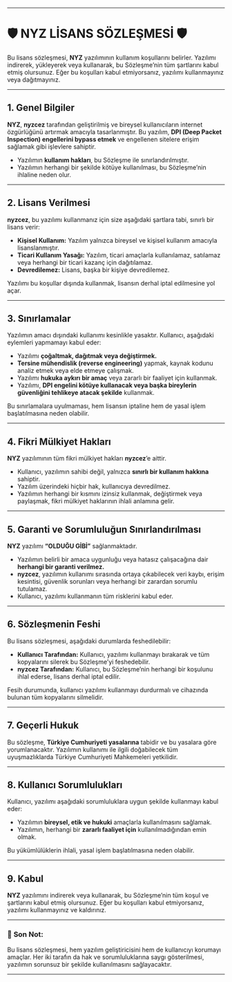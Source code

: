 

---

# 🛡️ **NYZ LİSANS SÖZLEŞMESİ** 🛡️  

Bu lisans sözleşmesi, **NYZ** yazılımının kullanım koşullarını belirler. Yazılımı indirerek, yükleyerek veya kullanarak, bu Sözleşme’nin tüm şartlarını kabul etmiş olursunuz. Eğer bu koşulları kabul etmiyorsanız, yazılımı kullanmayınız veya dağıtmayınız.  

---

## **1. Genel Bilgiler**  
**NYZ**, **nyzcez** tarafından geliştirilmiş ve bireysel kullanıcıların internet özgürlüğünü artırmak amacıyla tasarlanmıştır. Bu yazılım, **DPI (Deep Packet Inspection) engellerini bypass etmek** ve engellenen sitelere erişim sağlamak gibi işlevlere sahiptir.  
- Yazılımın **kullanım hakları**, bu Sözleşme ile sınırlandırılmıştır.  
- Yazılımın herhangi bir şekilde kötüye kullanılması, bu Sözleşme’nin ihlaline neden olur.  

---

## **2. Lisans Verilmesi**  
**nyzcez**, bu yazılımı kullanmanız için size aşağıdaki şartlara tabi, sınırlı bir lisans verir:  
- **Kişisel Kullanım:** Yazılım yalnızca bireysel ve kişisel kullanım amacıyla lisanslanmıştır.  
- **Ticari Kullanım Yasağı:** Yazılım, ticari amaçlarla kullanılamaz, satılamaz veya herhangi bir ticari kazanç için dağıtılamaz.  
- **Devredilemez:** Lisans, başka bir kişiye devredilemez.  

Yazılımı bu koşullar dışında kullanmak, lisansın derhal iptal edilmesine yol açar.  

---

## **3. Sınırlamalar**  
Yazılımın amacı dışındaki kullanımı kesinlikle yasaktır. Kullanıcı, aşağıdaki eylemleri yapmamayı kabul eder:  
- Yazılımı **çoğaltmak, dağıtmak veya değiştirmek.**  
- **Tersine mühendislik (reverse engineering)** yapmak, kaynak kodunu analiz etmek veya elde etmeye çalışmak.  
- Yazılımı **hukuka aykırı bir amaç** veya zararlı bir faaliyet için kullanmak.  
- Yazılımı, **DPI engelini kötüye kullanacak veya başka bireylerin güvenliğini tehlikeye atacak şekilde** kullanmak.  

Bu sınırlamalara uyulmaması, hem lisansın iptaline hem de yasal işlem başlatılmasına neden olabilir.  

---

## **4. Fikri Mülkiyet Hakları**  
**NYZ** yazılımının tüm fikri mülkiyet hakları **nyzcez**’e aittir.  
- Kullanıcı, yazılımın sahibi değil, yalnızca **sınırlı bir kullanım hakkına** sahiptir.  
- Yazılım üzerindeki hiçbir hak, kullanıcıya devredilmez.  
- Yazılımın herhangi bir kısmını izinsiz kullanmak, değiştirmek veya paylaşmak, fikri mülkiyet haklarının ihlali anlamına gelir.  

---

## **5. Garanti ve Sorumluluğun Sınırlandırılması**  
**NYZ** yazılımı **“OLDUĞU GİBİ”** sağlanmaktadır.  
- Yazılımın belirli bir amaca uygunluğu veya hatasız çalışacağına dair **herhangi bir garanti verilmez.**  
- **nyzcez**, yazılımın kullanımı sırasında ortaya çıkabilecek veri kaybı, erişim kesintisi, güvenlik sorunları veya herhangi bir zarardan sorumlu tutulamaz.  
- Kullanıcı, yazılımı kullanmanın tüm risklerini kabul eder.  

---

## **6. Sözleşmenin Feshi**  
Bu lisans sözleşmesi, aşağıdaki durumlarda feshedilebilir:  
- **Kullanıcı Tarafından:** Kullanıcı, yazılımı kullanmayı bırakarak ve tüm kopyalarını silerek bu Sözleşme’yi feshedebilir.  
- **nyzcez Tarafından:** Kullanıcı, bu Sözleşme’nin herhangi bir koşulunu ihlal ederse, lisans derhal iptal edilir.  

Fesih durumunda, kullanıcı yazılımı kullanmayı durdurmalı ve cihazında bulunan tüm kopyalarını silmelidir.  

---

## **7. Geçerli Hukuk**  
Bu sözleşme, **Türkiye Cumhuriyeti yasalarına** tabidir ve bu yasalara göre yorumlanacaktır. Yazılımın kullanımı ile ilgili doğabilecek tüm uyuşmazlıklarda Türkiye Cumhuriyeti Mahkemeleri yetkilidir.  

---

## **8. Kullanıcı Sorumlulukları**  
Kullanıcı, yazılımı aşağıdaki sorumluluklara uygun şekilde kullanmayı kabul eder:  
- Yazılımın **bireysel, etik ve hukuki** amaçlarla kullanılmasını sağlamak.  
- Yazılımın, herhangi bir **zararlı faaliyet için** kullanılmadığından emin olmak.  

Bu yükümlülüklerin ihlali, yasal işlem başlatılmasına neden olabilir.  

---

## **9. Kabul**  
**NYZ** yazılımını indirerek veya kullanarak, bu Sözleşme’nin tüm koşul ve şartlarını kabul etmiş olursunuz. Eğer bu koşulları kabul etmiyorsanız, yazılımı kullanmayınız ve kaldırınız.  

---

### 📜 **Son Not:**  
Bu lisans sözleşmesi, hem yazılım geliştiricisini hem de kullanıcıyı korumayı amaçlar. Her iki tarafın da hak ve sorumluluklarına saygı gösterilmesi, yazılımın sorunsuz bir şekilde kullanılmasını sağlayacaktır.

--- 

